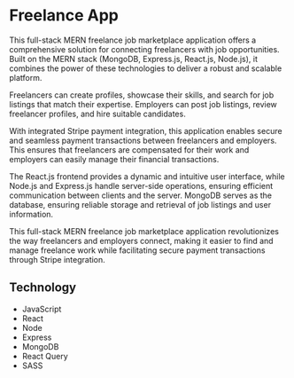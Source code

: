 # Freelance App

This full-stack MERN freelance job marketplace application offers a comprehensive solution for connecting freelancers with job opportunities. Built on the MERN stack (MongoDB, Express.js, React.js, Node.js), it combines the power of these technologies to deliver a robust and scalable platform.

Freelancers can create profiles, showcase their skills, and search for job listings that match their expertise. Employers can post job listings, review freelancer profiles, and hire suitable candidates.

With integrated Stripe payment integration, this application enables secure and seamless payment transactions between freelancers and employers. This ensures that freelancers are compensated for their work and employers can easily manage their financial transactions.

The React.js frontend provides a dynamic and intuitive user interface, while Node.js and Express.js handle server-side operations, ensuring efficient communication between clients and the server. MongoDB serves as the database, ensuring reliable storage and retrieval of job listings and user information.

This full-stack MERN freelance job marketplace application revolutionizes the way freelancers and employers connect, making it easier to find and manage freelance work while facilitating secure payment transactions through Stripe integration.

## Technology

- JavaScript
- React
- Node
- Express
- MongoDB
- React Query
- SASS
